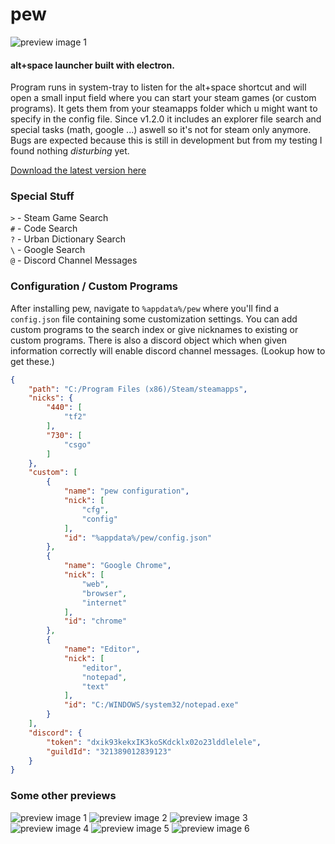 # pew
![preview image 1](https://puu.sh/AxB7h.png)

#### alt+space launcher built with electron.

Program runs in system-tray to listen for the alt+space shortcut and will open a small input field where you can start your steam games (or custom programs). It gets them from your steamapps folder which u might want to specify in the config file. Since v1.2.0 it includes an explorer file search and special tasks (math, google ...) aswell so it's not for steam only anymore. Bugs are expected because this is still in development but from my testing I found nothing *disturbing* yet. 

[Download the latest version here](https://github.com/bakapear/pew/releases)

### Special Stuff
`>` - Steam Game Search <br>
`#` - Code Search <br>
`?` - Urban Dictionary Search <br>
`\` - Google Search <br>
`@` - Discord Channel Messages <br>

### Configuration / Custom Programs

After installing pew, navigate to `%appdata%/pew` where you'll find a `config.json` file containing some customization settings.
You can add custom programs to the search index or give nicknames to existing or custom programs. There is also a discord object which when given information correctly will enable discord channel messages. (Lookup how to get these.)
```json
{
    "path": "C:/Program Files (x86)/Steam/steamapps",
    "nicks": {
        "440": [
            "tf2"
        ],
        "730": [
            "csgo"
        ]
    },
    "custom": [
        {
            "name": "pew configuration",
            "nick": [
                "cfg",
                "config"
            ],
            "id": "%appdata%/pew/config.json"
        },
        {
            "name": "Google Chrome",
            "nick": [
                "web",
                "browser",
                "internet"
            ],
            "id": "chrome"
        },
        {
            "name": "Editor",
            "nick": [
                "editor",
                "notepad",
                "text"
            ],
            "id": "C:/WINDOWS/system32/notepad.exe"
        }
    ],
    "discord": {
        "token": "dxik93kekxIK3koSKdcklx02o23lddlelele",
        "guildId": "321389012839123"
    }
}
```

### Some other previews

![preview image 1](https://puu.sh/AsBpE.png)
![preview image 2](https://puu.sh/AsBsu.png)
![preview image 3](https://puu.sh/AsBqR.png)
![preview image 4](https://puu.sh/AsBrP.png)
![preview image 5](https://puu.sh/AsBAd.png)
![preview image 6](https://puu.sh/AxB4n.png)
